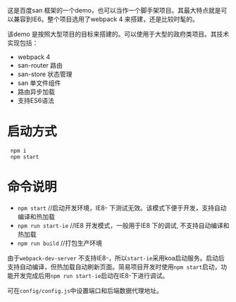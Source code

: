 这是百度san 框架的一个demo，也可以当作一个脚手架项目。其最大特点就是可以兼容到IE6。整个项目选用了webpack 4 来搭建，还是比较时髦的。

该demo 是按照大型项目的目标来搭建的。可以使用于大型的政府类项目。其技术实现包括：
- webpack 4
- san-router 路由
- san-store 状态管理
- san 单文件组件
- 路由异步加载
- 支持ES6语法

# 启动方式
```
 npm i
 npm start
```

# 命令说明
- `npm start`  //启动开发环境，IE8- 下测试无效。该模式下便于开发，支持自动编译和热加载
- `npm run start-ie`  //IE8 开发模式，一般用于IE8 下的调试, 不支持自动编译和热加载
- `npm run build`  //打包生产环境

由于`webpack-dev-server` 不支持IE8-，所以`start-ie`采用koa启动服务。启动后支持自动编译，但热加载自动刷新页面。简易项目开发时使用`npm start`启动，功能开发完成后用`npm run start-ie`启动在IE8-下进行调试。

可在`config/config.js`中设置端口和后端数据代理地址。